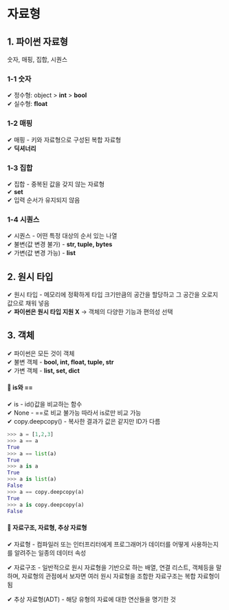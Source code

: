 # 자료형
## 1. 파이썬 자료형
숫자, 매핑, 집합, 시퀀스
### 1-1 숫자
✔ 정수형: object > **int** > **bool** <br>
✔ 실수형: **float**
### 1-2 매핑
✔ 매핑 - 키와 자료형으로 구성된 복합 자료형<br>
✔ **딕셔너리**
### 1-3 집합
✔ 집합 - 중복된 값을 갖지 않는 자료형<br>
✔ **set**<br>
✔ 입력 순서가 유지되지 않음
### 1-4 시퀀스
✔ 시퀀스 - 어떤 특정 대상의 순서 있는 나열<br>
✔ 불변(값 변경 불가) - **str, tuple, bytes**<br>
✔ 가변(값 변경 가능) - **list**
## 2. 원시 타입
✔ 원시 타입 - 메모리에 정확하게 타입 크기만큼의 공간을 할당하고 그 공간을 오로지 값으로 채워 넣음<br>
✔ **파이썬은 원시 타입 지원 X** -> 객체의 다양한 기능과 편의성 선택

## 3. 객체
✔ 파이썬은 모든 것이 객체<br>
✔ 불변 객체 - **bool, int, float, tuple, str**<br>
✔ 가변 객체 - **list, set, dict**

#### 🎯 is와 ==
✔ is - id()값을 비교하는 함수<br>
✔ None - ==로 비교 불가능 따라서 is로만 비교 가능<br>
✔ copy.deepcopy() - 복사한 결과가 값은 같지만 ID가 다름
```python
>>> a = [1,2,3]
>>> a == a
True
>>> a == list(a)
True
>>> a is a
True
>>> a is list(a)
False
>>> a == copy.deepcopy(a)
True
>>> a is copy.deepcopy(a)
False
```
#### 🎯 자료구조, 자료형, 추상 자료형
✔ 자료형 - 컴파일러 또는 인터프리터에게 프로그래머가 데이터를 어떻게 사용하는지를 알려주는 일종의 데이터 속성

✔ 자료구조 - 일반적으로 원시 자료형을 기반으로 하는 배열, 연결 리스트, 객체등을 말하며, 자료형의 관점에서 보자면 여러 원시 자료형을 조합한 자료구조는 복합 자료형이 됨

✔ 추상 자료형(ADT) - 해당 유형의 자료에 대한 연산들을 명기한 것
